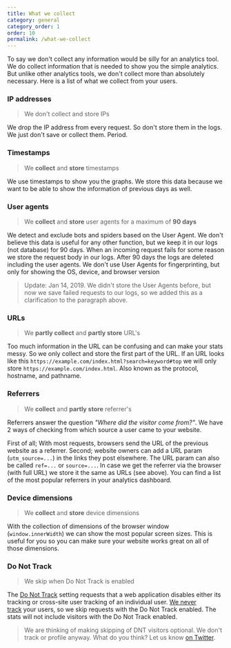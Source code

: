 ```yaml
---
title: What we collect
category: general
category_order: 1
order: 10
permalink: /what-we-collect
---
```


To say we don't collect any information would be silly for an analytics tool. We do collect information that is needed to show you the simple analytics. But unlike other analytics tools, we don't collect more than absolutely necessary. Here is a list of what we collect from your users.

### IP addresses

> We don't collect and store IPs

We drop the IP address from every request. So don't store them in the logs. We just don't save or collect them. Period.

### Timestamps

> We **collect** and **store** timestamps

We use timestamps to show you the graphs. We store this data because we want to be able to show the information of previous days as well.

### User agents

> We **collect** and **store** user agents for a maximum of **90 days**

We detect and exclude bots and spiders based on the User Agent. We don't believe this data is useful for any other function, but we keep it in our logs (not database) for 90 days. When an incoming request fails for some reason we store the request body in our logs. After 90 days the logs are deleted including the user agents. We don't use User Agents for fingerprinting, but only for showing the OS, device, and browser version

> Update: Jan 14, 2019. We didn't store the User Agents before, but now we save failed requests to our logs, so we added this as a clarification to the paragraph above.

### URLs

> We **partly collect** and **partly store** URL's

Too much information in the URL can be confusing and can make your stats messy. So we only collect and store the first part of the URL. If an URL looks like this `https://example.com/index.html?search=keyword#top` we will only store `https://example.com/index.html`. Also known as the protocol, hostname, and pathname.

### Referrers

> We **collect** and **partly store** referrer's

Referrers answer the question _"Where did the visitor come from?"_. We have 2 ways of checking from which source a user came to your website.

First of all; With most requests, browsers send the URL of the previous website as a referrer. Second; website owners can add a URL param (`utm_source=...`) in the links they post elsewhere. The URL param can also be called `ref=...` or `source=...`. In case we get the referrer via the browser (with full URL) we store it the same as URLs (see above). You can find a list of the most popular referrers in your analytics dashboard.

### Device dimensions

> We **collect** and **store** device dimensions

With the collection of dimensions of the browser window (`window.innerWidth`) we can show the most popular screen sizes. This is useful for you so you can make sure your website works great on all of those dimensions.

### Do Not Track

> We skip when Do Not Track is enabled

The <a href="https://en.wikipedia.org/wiki/Do_Not_Track">Do Not Track</a> setting requests that a web application disables either its tracking or cross-site user tracking of an individual user. <a href="/no-tracking">We never track</a> your users, so we skip requests with the Do Not Track enabled. The stats will not include visitors with the Do Not Track enabled.

> We are thinking of making skipping of DNT visitors optional. We don't track or profile anyway. What do you think? Let us know [on Twitter](https://twitter.com/intent/user?screen_name=SimpleAnalytic).
